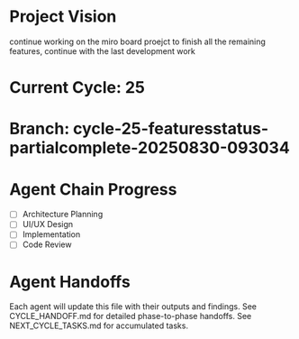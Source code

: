 # Project Vision
continue working on the miro board proejct to finish all the remaining features, continue with the last development work

# Current Cycle: 25
# Branch: cycle-25-featuresstatus-partialcomplete-20250830-093034

# Agent Chain Progress
- [ ] Architecture Planning
- [ ] UI/UX Design  
- [ ] Implementation
- [ ] Code Review

# Agent Handoffs
Each agent will update this file with their outputs and findings.
See CYCLE_HANDOFF.md for detailed phase-to-phase handoffs.
See NEXT_CYCLE_TASKS.md for accumulated tasks.
